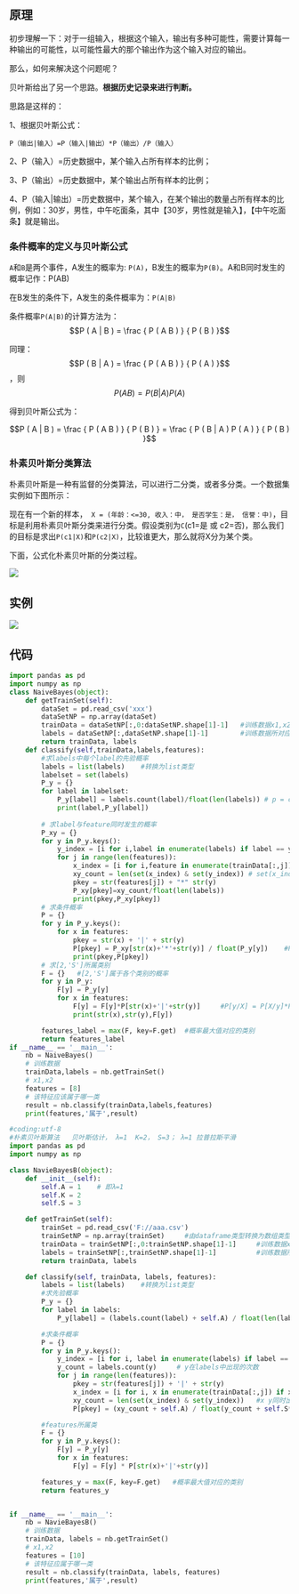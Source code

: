 ## 原理

初步理解一下：对于一组输入，根据这个输入，输出有多种可能性，需要计算每一种输出的可能性，以可能性最大的那个输出作为这个输入对应的输出。

那么，如何来解决这个问题呢？

贝叶斯给出了另一个思路。**根据历史记录来进行判断。**

思路是这样的：

1、根据贝叶斯公式：

`P（输出|输入）=P（输入|输出）*P（输出）/P（输入）`

2、P（输入）=历史数据中，某个输入占所有样本的比例；

3、P（输出）=历史数据中，某个输出占所有样本的比例；

4、P（输入|输出）=历史数据中，某个输入，在某个输出的数量占所有样本的比例，例如：30岁，男性，中午吃面条，其中【30岁，男性就是输入】，【中午吃面条】就是输出。

 ### 条件概率的定义与贝叶斯公式

`A`和`B`是两个事件，A发生的概率为: `P(A)`，B发生的概率为`P(B)`。A和B同时发生的概率记作：P(AB)

在B发生的条件下，A发生的条件概率为：`P(A|B)`

条件概率`P(A|B)`的计算方法为：$$P ( A | B ) = \frac { P ( A B ) } { P ( B ) }$$

同理：$$P ( B | A ) = \frac { P ( A B ) } { P ( A ) }$$，则$$P ( A B ) = P ( B | A ) P ( A )$$

得到贝叶斯公式为：

$$P ( A | B ) = \frac { P ( A B ) } { P ( B ) } = \frac { P ( B | A ) P ( A ) } { P ( B ) }$$



### 朴素贝叶斯分类算法

朴素贝叶斯是一种有监督的分类算法，可以进行二分类，或者多分类。一个数据集实例如下图所示：



现在有一个新的样本，` X = (年龄：<=30, 收入：中， 是否学生：是， 信誉：中)`，目标是利用朴素贝叶斯分类来进行分类。假设类别为`C`(c1=是 或 c2=否)，那么我们的目标是求出`P(c1|X)`和`P(c2|X)`，比较谁更大，那么就将X分为某个类。

下面，公式化朴素贝叶斯的分类过程。

![](https://img2018.cnblogs.com/blog/166368/201907/166368-20190717113525024-1469137915.png)

## 实例

![](https://img2018.cnblogs.com/blog/166368/201907/166368-20190717113634048-778600353.png)



## 代码

```python
import pandas as pd
import numpy as np
class NaiveBayes(object):
    def getTrainSet(self):
        dataSet = pd.read_csv('xxx')
        dataSetNP = np.array(dataSet)
        trainData = dataSetNP[:,0:dataSetNP.shape[1]-1]   #训练数据x1,x2
        labels = dataSetNP[:,dataSetNP.shape[1]-1]        #训练数据所对应的所属类型Y
        return trainData, labels
    def classify(self,trainData,labels,features):
        #求labels中每个label的先验概率
        labels = list(labels)    #转换为list类型
        labelset = set(labels)
        P_y = {}
        for label in labelset:
            P_y[label] = labels.count(label)/float(len(labels)) # p = count(y) / count(Y)
            print(label,P_y[label])
        
        # 求label与feature同时发生的概率
        P_xy = {}
        for y in P_y.keys():
            y_index = [i for i,label in enumerate(labels) if label == y] # labels中出现y值的所有数值的下标索引
            for j in range(len(features)):
                x_index = [i for i,feature in enumerate(trainData[:,j]) if feature == features[j]]
                xy_count = len(set(x_index) & set(y_index)) # set(x_index)&set(y_index)列出两个表相同的元素
                pkey = str(features[j]) + "*" str(y)
                P_xy[pkey]=xy_count/float(len(labels))
                print(pkey,P_xy[pkey])
        # 求条件概率
        P = {}
        for y in P_y.keys():
            for x in features:
                pkey = str(x) + '|' + str(y)
                P[pkey] = P_xy[str(x)+'*'+str(y)] / float(P_y[y])    #P[X1/Y] = P[X1Y]/P[Y]
                print(pkey,P[pkey])
        # 求[2,'S']所属类别
        F = {}   #[2,'S']属于各个类别的概率
        for y in P_y:
            F[y] = P_y[y]
            for x in features:
                F[y] = F[y]*P[str(x)+'|'+str(y)]     #P[y/X] = P[X/y]*P[y]/P[X]，分母相等，比较分子即可，所以有F=P[X/y]*P[y]=P[x1/Y]*P[x2/Y]*P[y]
                print(str(x),str(y),F[y])

        features_label = max(F, key=F.get)  #概率最大值对应的类别
        return features_label
if __name__ == '__main__':
    nb = NaiveBayes()
    # 训练数据
    trainData,labels = nb.getTrainSet()
    # x1,x2
    features = [8]
    # 该特征应该属于哪一类
    result = nb.classify(trainData,labels,features)
    print(features,'属于',result)
```

```python
#coding:utf-8
#朴素贝叶斯算法   贝叶斯估计， λ=1  K=2， S=3； λ=1 拉普拉斯平滑
import pandas as pd
import numpy as np

class NavieBayesB(object):
    def __init__(self):
        self.A = 1    # 即λ=1
        self.K = 2
        self.S = 3

    def getTrainSet(self):
        trainSet = pd.read_csv('F://aaa.csv')
        trainSetNP = np.array(trainSet)     #由dataframe类型转换为数组类型
        trainData = trainSetNP[:,0:trainSetNP.shape[1]-1]     #训练数据x1,x2
        labels = trainSetNP[:,trainSetNP.shape[1]-1]          #训练数据所对应的所属类型Y
        return trainData, labels

    def classify(self, trainData, labels, features):
        labels = list(labels)    #转换为list类型
        #求先验概率
        P_y = {}
        for label in labels:
            P_y[label] = (labels.count(label) + self.A) / float(len(labels) + self.K*self.A)

        #求条件概率
        P = {}
        for y in P_y.keys():
            y_index = [i for i, label in enumerate(labels) if label == y]   # y在labels中的所有下标
            y_count = labels.count(y)     # y在labels中出现的次数
            for j in range(len(features)):
                pkey = str(features[j]) + '|' + str(y)
                x_index = [i for i, x in enumerate(trainData[:,j]) if x == features[j]]   # x在trainData[:,j]中的所有下标
                xy_count = len(set(x_index) & set(y_index))   #x y同时出现的次数
                P[pkey] = (xy_count + self.A) / float(y_count + self.S*self.A)   #条件概率

        #features所属类
        F = {}
        for y in P_y.keys():
            F[y] = P_y[y]
            for x in features:
                F[y] = F[y] * P[str(x)+'|'+str(y)]

        features_y = max(F, key=F.get)   #概率最大值对应的类别
        return features_y


if __name__ == '__main__':
    nb = NavieBayesB()
    # 训练数据
    trainData, labels = nb.getTrainSet()
    # x1,x2
    features = [10]
    # 该特征应属于哪一类
    result = nb.classify(trainData, labels, features)
    print(features,'属于',result)
```

